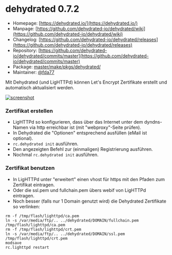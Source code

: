 # dehydrated 0.7.2
  - Homepage: [https://dehydrated.io/](https://dehydrated.io/)
  - Manpage: [https://github.com/dehydrated-io/dehydrated/wiki](https://github.com/dehydrated-io/dehydrated/wiki)
  - Changelog: [https://github.com/dehydrated-io/dehydrated/releases](https://github.com/dehydrated-io/dehydrated/releases)
  - Repository: [https://github.com/dehydrated-io/dehydrated/commits/master](https://github.com/dehydrated-io/dehydrated/commits/master)
  - Package: [master/make/pkgs/dehydrated/](https://github.com/Freetz-NG/freetz-ng/tree/master/make/pkgs/dehydrated/)
  - Maintainer: [@fda77](https://github.com/fda77)

Mit Dehydrated (und LigHTTPd) können Let's Encrypt Zertifikate erstellt und automatisch aktualisiert werden.

[![screenshot](../screenshots/000-PKG_letsencrypt_md.png)](../screenshots/000-PKG_letsencrypt.png)

### Zertifikat erstellen
 * LigHTTPd so konfigurieren, dass über das Internet unter dem dyndns-Namen via http erreichbar ist (mit "webproxy"-Seite prüfen).
 * In Dehydrated die "Optionen" entsprechend ausfüllen (eMail ist optional).
 * ```rc.dehydrated init``` ausführen.
 * Den angezeigten Befehl zur (einmaligen) Registrierung ausführen.
 * Nochmal ```rc.dehydrated init``` ausführen.

### Zertifikat benutzen
 * In LigHTTPd unter "erweitert" einen vhost für https mit den Pfaden zum Zertifikat eintragen.
 * Oder die ssl.pem und fullchain.pem übers webif von LigHTTPd eintragen.
 * Noch besser (falls nur 1 Domain genutzt wird) die Dehydrated Zertifikate so verlinken:
```
rm -f /tmp/flash/lighttpd/ca.pem
ln -s /var/media/ftp/.. ../dehydrated/DOMAIN/fullchain.pem /tmp/flash/lighttpd/ca.pem
rm -f /tmp/flash/lighttpd/crt.pem
ln -s /var/media/ftp/.. ../dehydrated/DOMAIN/ssl.pem  /tmp/flash/lighttpd/crt.pem
modsave
rc.lighttpd restart
```

